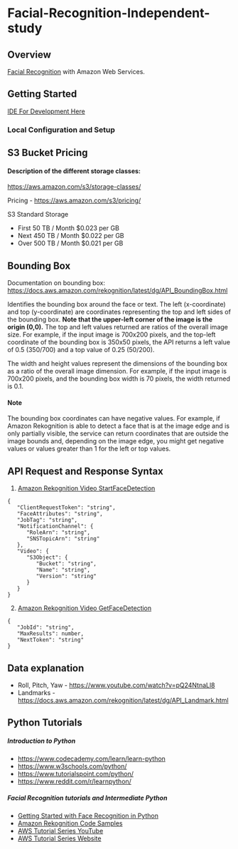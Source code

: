 # Facial-Recognition-Independent-study

## Overview
[Facial Recognition](https://aws.amazon.com/rekognition/) with Amazon Web Services.

## Getting Started
[IDE For Development Here](<linkToDownloadIDE>)

### Local Configuration and Setup

## S3 Bucket Pricing

#### Description of the different storage classes:
https://aws.amazon.com/s3/storage-classes/

Pricing - https://aws.amazon.com/s3/pricing/

S3 Standard Storage
* First 50 TB / Month	$0.023 per GB
* Next 450 TB / Month	$0.022 per GB
* Over 500 TB / Month	$0.021 per GB



## Bounding Box
Documentation on bounding box: https://docs.aws.amazon.com/rekognition/latest/dg/API_BoundingBox.html

Identifies the bounding box around the face or text. The left (x-coordinate) and top (y-coordinate) are coordinates representing the top and left sides of the bounding box. **Note that the upper-left corner of the image is the origin (0,0).**
The top and left values returned are ratios of the overall image size. For example, if the input image is 700x200 pixels, and the top-left coordinate of the bounding box is 350x50 pixels, the API returns a left value of 0.5 (350/700) and a top value of 0.25 (50/200).

The width and height values represent the dimensions of the bounding box as a ratio of the overall image dimension. For example, if the input image is 700x200 pixels, and the bounding box width is 70 pixels, the width returned is 0.1.

#### Note
The bounding box coordinates can have negative values. For example, if Amazon Rekognition is able to detect a face that is at the image edge and is only partially visible, the service can return coordinates that are outside the image bounds and, depending on the image edge, you might get negative values or values greater than 1 for the left or top values.

## API Request and Response Syntax
1. [Amazon Rekognition Video StartFaceDetection](https://docs.aws.amazon.com/rekognition/latest/dg/API_StartFaceDetection.html)
```
{
   "ClientRequestToken": "string",
   "FaceAttributes": "string",
   "JobTag": "string",
   "NotificationChannel": { 
      "RoleArn": "string",
      "SNSTopicArn": "string"
   },
   "Video": { 
      "S3Object": { 
         "Bucket": "string",
         "Name": "string",
         "Version": "string"
      }
   }
}
```

2. [Amazon Rekognition Video GetFaceDetection](https://docs.aws.amazon.com/rekognition/latest/dg/API_GetFaceDetection.html)
```
{
   "JobId": "string",
   "MaxResults": number,
   "NextToken": "string"
}
```


## Data explanation
- Roll, Pitch, Yaw - https://www.youtube.com/watch?v=pQ24NtnaLl8
- Landmarks - https://docs.aws.amazon.com/rekognition/latest/dg/API_Landmark.html

## Python Tutorials
##### Introduction to Python 
   - https://www.codecademy.com/learn/learn-python
   - https://www.w3schools.com/python/
   - https://www.tutorialspoint.com/python/
   - https://www.reddit.com/r/learnpython/
##### Facial Recognition tutorials and Intermediate Python
   - [Getting Started with Face Recognition in Python](https://www.youtube.com/watch?v=IWoigw6-crg)
   - [Amazon Rekognition Code Samples](https://gist.github.com/alexcasalboni/0f21a1889f09760f8981b643326730ff)
   - [AWS Tutorial Series YouTube](https://www.youtube.com/channel/UClLLJjpSWRRa1BosQrNVDjA)
   - [AWS Tutorial Series Website](https://awstutorialseries.com)
